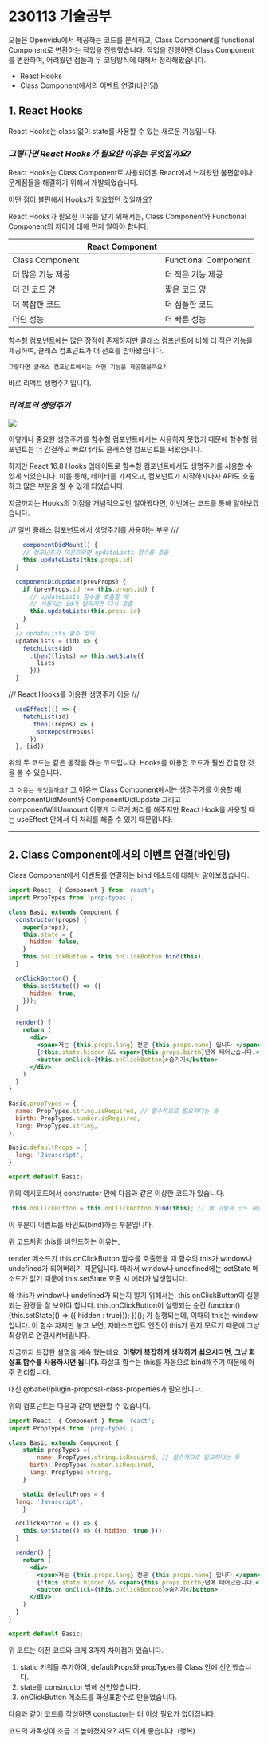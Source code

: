 # 230113 기술공부

오늘은 Openvidu에서 제공하는 코드를 분석하고, Class Component를 functional Component로 변환하는 작업을 진행했습니다.
작업을 진행하면 Class Component를 변환하며, 어려웠던 점들과 두 코딩방식에 대해서 정리해봤습니다.
  - React Hooks
  - Class Component에서의 이벤트 연결(바인딩)

## 1. React Hooks

React Hooks는 class 없이 state를 사용할 수 있는 새로운 기능입니다.

### *그렇다면 React Hooks가 필요한 이유는 무엇일까요?*

React Hooks는 Class Component로 사용되어온 React에서 느껴왔던 불편함이나 문제점들을 해결하기 위해서 개발되었습니다. 

어떤 점이 불편해서 Hooks가 필요했던 것일까요?

React Hooks가 필요한 이유를 알기 위해서는, Class Component와 Functional Component의 차이에 대해 먼저 알아야 합니다.

||React Component||
|---|---|---|
|Class Component||Functional Component|
|더 많은 기능 제공||더 적은 기능 제공|
|더 긴 코드 양||짧은 코드 양|
|더 복잡한 코드||더 심플한 코드|
|더딘 성능||더 빠른 성능|

함수형 컴포넌트에는 많은 장점이 존재하지만 클래스 컴포넌트에 비해 더 적은 기능을 제공하여, 클래스 컴포넌트가 더 선호를 받아왔습니다.

```그렇다면 클래스 컴포넌트에서는 어떤 기능을 제공했을까요? ```

바로 리액트 생명주기입니다.

### *리액트의 생명주기*
![](https://blog.kakaocdn.net/dn/cdh3Mf/btqDk6pKMMV/O5rGQb2CLmSRPfEqtYn1d0/img.png)

이렇게나 중요한 생명주기를 함수형 컴포넌트에서는 사용하지 못했기 때문에 함수형 컴포넌트는 더  간결하고 빠르더라도 클래스형 컴포넌트를 써왔습니다.

하지만 React 16.8 Hooks 업데이트로 함수형 컴포넌트에서도 생명주기를 사용할 수 있게 되었습니다. 이를 통해, 데이터를 가져오고, 컴포넌트가 시작하자마자 API도 호출하고 많은 부분을 할 수 있게 되었습니다.

지금까지는 Hooks의 이점을 개념적으로만 알아봤다면, 이번에는 코드를 통해 알아보겠습니다.


/// 일반 클래스 컴포넌트에서 생명주기를 사용하는 부분 ///
```javascript
    componentDidMount() {
    // 컴포넌트가 마운트되면 updateLists 함수를 호출
    this.updateLists(this.props.id)
  }

  componentDidUpdate(prevProps) {
    if (prevProps.id !== this.props.id) {
      // updateLists 함수를 호출할 때
      // 사용되는 id가 달라지면 다시 호출
      this.updateLists(this.props.id)
    }
  }
  // updateLists 함수 정의
  updateLists = (id) => {
    fetchLists(id)
      .then((lists) => this.setState({
        lists
      }))
  }
```

/// React Hooks를 이용한 생명주기 이용 ///
```javascript
  useEffect(() => {
    fetchList(id)
      .then((repos) => {
        setRepos(repsos)
      })
  }, [id])
```


위의 두 코드는 같은 동작을 하는 코드입니다. Hooks를 이용한 코드가 훨씬 간결한 것을 볼 수 있습니다.

``` 그 이유는 무엇일까요? ``` 그 이유는 Class Component에서는 생명주기를 이용할 때 componentDidMount와 ComponentDidUpdate 그리고 componentWillUnmount 이렇게 다르게 처리를 해주지만 React Hook을 사용할 때는 useEffect 안에서 다 처리를 해줄 수 있기 때문입니다.

----

## 2. Class Component에서의 이벤트 연결(바인딩)

Class Component에서 이벤트를 연결하는 bind 메소드에 대해서 알아보겠습니다.
```jsx
import React, { Component } from 'react';
import PropTypes from 'prop-types';

class Basic extends Component {
  constructor(props) {
    super(props);
    this.state = {
      hidden: false,
    }
    this.onClickButton = this.onClickBotton.bind(this);
  }

  onClickBotton() {
    this.setState(() => ({
      hidden: true,
    }));
  }

  render() {
    return (
      <div>
        <span>저는 {this.props.lang} 전문 {this.props.name} 입니다!</span>
        {!this.state.hidden && <span>{this.props.birth}년에 태어났습니다.</span>}
        <button onClick={this.onClickBotton}>숨기기</button>
      </div>
    )
  }
}

Basic.propTypes = {
  name: PropTypes.string.isRequired, // 필수적으로 필요하다는 뜻
  birth: PropTypes.number.isRequired,
  lang: PropTypes.string,
};

Basic.defaultProps = {
  lang: 'Javascript',
}

export default Basic;
```

위의 예시코드에서 constructor 안에 다음과 같은 이상한 코드가 있습니다.

```jsx
 this.onClickButton = this.onClickBotton.bind(this); // 왜 이렇게 코드 짜는거야....
```

이 부분이 이벤트를 바인드(bind)하는 부분입니다.

위 코드처럼 this를 바인드하는 이유는,

 render 메소드가 this.onClickButton 함수를 호출했을 때 함수의 this가 window나 undefined가 되어버리기 때문입니다. 따라서 window나 undefined에는 setState 메소드가 없기 때문에 this.setState 호출 시 에러가 발생합니다.

왜 this가 window나 undefined가 되는지 알기 위해서는, this.onClickButton이 실행되는 환경을 잘 보아야 합니다. this.onClickButton이 실행되는 순간 function() {this.setState(() ⇒ ({ hidden : true})); })(); 가 실행되는데, 이때의 this는 window입니다. 이 함수 자체만 놓고 보면, 자바스크립트 엔진이 this가 뭔지 모르기 때문에 그냥 최상위로 연결시켜버립니다.

지금까지 복잡한 설명을 계속 했는데요. **이렇게 복잡하게 생각하기 싫으시다면, 그냥 화살표 함수를 사용하시면 됩니다.** 화살표 함수는 this를 자동으로 bind해주기 때문에 아주 편리합니다.

대신 @babel/plugin-proposal-class-properties가 필요합니다.

위의 컴포넌트는 다음과 같이 변환할 수 있습니다.

```jsx
import React, { Component } from 'react';
import PropTypes from 'prop-types';

class Basic extends Component {
	static propTypes ={
		name: PropTypes.string.isRequired, // 필수적으로 필요하다는 뜻
	  birth: PropTypes.number.isRequired,
	  lang: PropTypes.string,	
	}

	static defaultProps = {
  lang: 'Javascript',
	}

  onClickBotton = () => {
    this.setState(() => ({ hidden: true }));
  }

  render() {
    return (
      <div>
        <span>저는 {this.props.lang} 전문 {this.props.name} 입니다!</span>
        {!this.state.hidden && <span>{this.props.birth}년에 태어났습니다.</span>}
        <button onClick={this.onClickBotton}>숨기기</button>
      </div>
    )
  }
}

export default Basic;
```

위 코드는 이전 코드와 크게 3가지 차이점이 있습니다.

1. static 키워들 추가하여, defaultProps와 propTypes를 Class 안에 선언했습니다.
2. state를 constructor 밖에 선언했습니다.
3. onClickButton 메소드를 화살표함수로 만들었습니다.

다음과 같이 코드를 작성하면 constuctor는 더 이상 필요가 없어집니다.

코드의 가독성이 조금 더 높아졌지요? 저도 이게 좋습니다. (행복)
